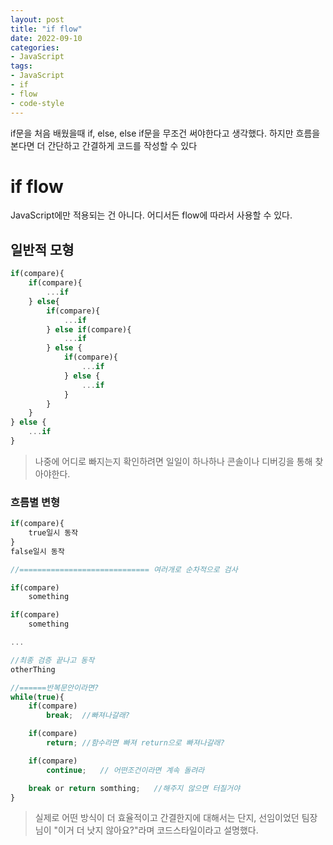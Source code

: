 ```yaml
---
layout: post
title: "if flow"
date: 2022-09-10
categories:
- JavaScript
tags:
- JavaScript
- if
- flow
- code-style
---
```


if문을 처음 배웠을때 if, else, else if문을 무조건 써야한다고 생각했다. 하지만 흐름을 본다면 더 간단하고 간결하게 코드를 작성할 수 있다

# if flow

JavaScript에만 적용되는 건 아니다. 어디서든 flow에 따라서 사용할 수 있다.

## 일반적 모형

```javascript
if(compare){
    if(compare){
        ...if
    } else{
        if(compare){
            ...if
        } else if(compare){
            ...if
        } else {
            if(compare){
                ...if
            } else {
                ...if
            }
        }
    }
} else {
    ...if
}
```

> 나중에 어디로 빠지는지 확인하려면 일일이 하나하나 콘솔이나 디버깅을 통해 찾아야한다.

### 흐름별 변형

```javascript
if(compare){
    true일시 동작
}
false일시 동작

//============================= 여러개로 순차적으로 검사

if(compare)
    something

if(compare)
    something

...

//최종 검증 끝나고 동작
otherThing

//======반복문안이라면?
while(true){
    if(compare)
        break;  //빠져나갈래?

    if(compare)
        return; //함수라면 빠져 return으로 빠져나갈래?

    if(compare)
        continue;   // 어떤조건이라면 계속 돌려라

    break or return somthing;   //해주지 않으면 터질거야
}
```

> 실제로 어떤 방식이 더 효율적이고 간결한지에 대해서는 단지, 선임이었던 팀장님이 "이거 더 낫지 않아요?"라며 코드스타일이라고 설명했다.